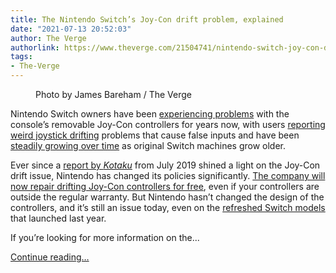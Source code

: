 ```yaml
---
title: The Nintendo Switch’s Joy-Con drift problem, explained
date: "2021-07-13 20:52:03"
author: The Verge
authorlink: https://www.theverge.com/21504741/nintendo-switch-joy-con-drift-problem-explained
tags:
- The-Verge
---
```

<figure>
      <img alt="" src="https://cdn.vox-cdn.com/thumbor/kzoVx2ujUuxfRfxN0iJGbLs_ovo=/0x0:2040x1360/1310x873/cdn.vox-cdn.com/uploads/chorus_image/image/67590808/jbareham_180301_2346_nintendo_switch_0126.0.jpg" />
        <figcaption>Photo by James Bareham / The Verge</figcaption>
    </figure>

  <p id="QtpnJ2">Nintendo Switch owners have been <a href="https://www.reddit.com/r/NintendoSwitch/comments/cczxwz/i_know_its_been_said_a_billion_times_but_nintendo/?utm_source=share&amp;utm_medium=ios_app">experiencing problems</a> with the console’s removable Joy-Con controllers for years now, with users <a href="https://www.reddit.com/r/NintendoSwitch/comments/92oc0i/nintendo_needs_to_either_sort_out_joy_con_build/">reporting weird joystick drifting</a> problems that cause false inputs and have been <a href="https://www.reddit.com/r/NintendoSwitch/comments/cayjls/nintendo_fix_your_controllers/">steadily growing over time</a> as original Switch machines grow older. </p>
<p id="r5NaS1">Ever since a <a href="https://kotaku.com/joy-con-drift-is-becoming-a-real-problem-on-the-switch-1836417809">report by <em>Kotaku</em></a> from July 2019 shined a light on the Joy-Con drift issue, Nintendo has changed its policies significantly. <a href="https://www.theverge.com/2019/7/23/20707849/nintendo-will-reportedly-fix-joy-con-drift-for-free-even-out-of-warranty">The company will now repair drifting Joy-Con controllers for free</a>, even if your controllers are outside the regular warranty. But Nintendo hasn’t changed the design of the controllers, and it’s still an issue today, even on the <a href="https://www.theverge.com/circuitbreaker/2019/7/10/20689379/nintendo-switch-update-fcc-change-cpu-nvidia-tegra-soc-nand">refreshed Switch models</a> that launched last year. </p>
<p id="oUHvnm">If you’re looking for more information on the...</p>
  <p>
    <a href="https://www.theverge.com/21504741/nintendo-switch-joy-con-drift-problem-explained">Continue reading&hellip;</a>
  </p>